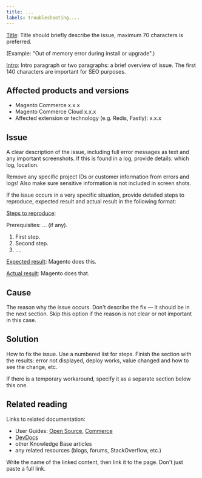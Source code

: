 ```yaml
---
title: ...
labels: troubleshooting,...
---
```


<u>Title</u>: Title should briefly describe the issue, maximum 70 characters is preferred.

(Example: "Out of memory error during install or upgrade".)

<u>Intro</u>: Intro paragraph or two paragraphs: a brief overview of issue. The first 140 characters are important for SEO purposes.

## Affected products and versions

*   Magento Commerce x.x.x
*   Magento Commerce Cloud x.x.x
*   Affected extension or technology (e.g. Redis, Fastly): x.x.x

## Issue

A clear description of the issue, including full error messages as text and any important screenshots.
If this is found in a log, provide details: which log, location.

Remove any specific project IDs or customer information from errors and logs! Also make sure sensitive information is not included in screen shots.

If the issue occurs in a very specific situation, provide detailed steps to reproduce, expected result and actual result in the following format:

<u>Steps to reproduce</u>:

Prerequisites: ... (if any).

1.  First step.
2.  Second step.
3.  ....

<u>Expected result</u>:
Magento does this.

<u>Actual result</u>:
Magento does that.

## Cause

The reason why the issue occurs. Don't describe the fix — it should be in the next section. Skip this option if the reason is not clear or not important in this case.

## Solution

How to fix the issue. Use a numbered list for steps.
Finish the section with the results: error not displayed, deploy works, value changed and how to see the change, etc.

If there is a temporary workaround, specify it as a separate section below this one.

## Related reading

Links to related documentation: 

*   User Guides: [Open Source](http://docs.magento.com/m2/ce/user_guide/magento/magento-community-edition-2.1-user-guide.html), [Commerce](http://docs.magento.com/m2/ee/user_guide/magento/magento-enterprise-edition-2.1-user-guide.html)
*   [DevDocs](devdocs.magento.com)
*   other Knowledge Base articles
*   any related resources (blogs, forums, StackOverflow, etc.)

Write the name of the linked content, then link it to the page. Don't just paste a full link.
